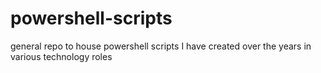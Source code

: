 # powershell-scripts
general repo to house powershell scripts I have created over the years in various technology roles

